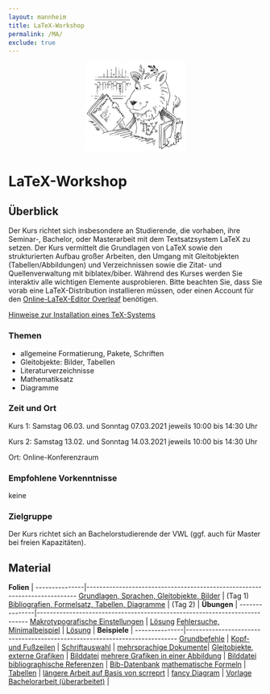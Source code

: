 ```yaml
---
layout: mannheim
title: LaTeX-Workshop
permalink: /MA/
exclude: true
---
```


<p style="text-align:center">
  <img src="ctan_lion.png" title="CTAN lion drawing by Duane Bibby; thanks to www.ctan.org" alt="CTAN lion" height="178" width="200">
</p>

# LaTeX-Workshop

## Überblick

Der Kurs richtet sich insbesondere an Studierende, die vorhaben, ihre Seminar-, Bachelor, oder Masterarbeit
mit dem Textsatzsystem LaTeX zu setzen. Der Kurs vermittelt die Grundlagen von LaTeX sowie den strukturierten Aufbau
großer Arbeiten, den Umgang mit Gleitobjekten (Tabellen/Abbildungen) und Verzeichnissen sowie die Zitat- und
Quellenverwaltung mit biblatex/biber. Während des Kurses werden Sie interaktiv alle wichtigen Elemente
ausprobieren. Bitte beachten Sie, dass Sie  vorab eine LaTeX-Distribution installieren müssen, oder einen Account für den [Online-LaTeX-Editor Overleaf](https://www.overleaf.com?r=60500875&rm=d&rs=b) benötigen.

[Hinweise zur Installation eines TeX-Systems](./Installationshinweise.pdf "Installationshinweise (PDF)")

### Themen

* allgemeine Formatierung, Pakete, Schriften
* Gleitobjekte: Bilder, Tabellen
* Literaturverzeichnisse
* Mathematiksatz
* Diagramme

### Zeit und Ort

Kurs 1: Samstag 06.03. und Sonntag 07.03.2021 jeweils 10:00 bis 14:30 Uhr

Kurs 2: Samstag 13.02. und Sonntag 14.03.2021 jeweils 10:00 bis 14:30 Uhr

Ort: Online-Konferenzraum

### Empfohlene Vorkenntnisse

keine

### Zielgruppe

Der Kurs richtet sich an Bachelorstudierende der VWL (ggf. auch für Master bei freien Kapazitäten).

## Material

**Folien**     |
---------------|---------------------------------------------------------------------------
<i class="fa fa-file-pdf-o"></i> [Grundlagen, Sprachen, Gleitobjekte, Bilder](./TeX-Workshop_01.pdf "Folien zu Tag 1 (PDF)")   | (Tag 1)
<i class="fa fa-file-pdf-o"></i> [Bibliografien, Formelsatz, Tabellen, Diagramme](./TeX-Workshop_02.pdf "Folien zu Tag 2 (PDF)") | (Tag 2)
|
**Übungen**    |
---------------|---------------------------------------------------------------------------
<i class="fa fa-file-code-o"></i> [Makrotypografische Einstellungen](./uebung_layout.tex "uebung_layout.tex") | <i class="fa fa-file-code-o"></i> [Lösung](./uebung_layout_loesung.tex "uebung_layout_loesung.tex")
<i class="fa fa-file-code-o"></i> [Fehlersuche, Minimalbeispiel](./uebung_fehlermeldungen.tex "uebung_fehlermeldungen.tex") | <i class="fa fa-file-code-o"></i> [Lösung](./uebung_fehlermeldungen_loesung.tex "uebung_fehlermeldungen_loesung.tex")
|
**Beispiele**  |
---------------|---------------------------------------------------------------------------
<i class="fa fa-file-code-o"></i> [Grundbefehle](./beispiel_grundbefehle.tex "beispiel_grundbefehle.tex")                   |
<i class="fa fa-file-code-o"></i> [Kopf- und Fußzeilen](./beispiel_kopfzeile.tex "beispiel_kopfzeile.tex")                  |
<i class="fa fa-file-code-o"></i> [Schriftauswahl](./beispiel_schriften.tex "beispiel_schriften.tex")                       |
<i class="fa fa-file-code-o"></i> [mehrsprachige Dokumente](./beispiel_mehrsprachigkeit.tex "beispiel_mehrsprachigkeit.tex")|
<i class="fa fa-file-code-o"></i> [Gleitobjekte, externe Grafiken](./beispiel_gleitobjekte.tex "beispiel_gleitobjekte.tex") | <i class="fa fa-file-image-o"></i>  [Bilddatei](./raptor.pdf "raptor.pdf")
<i class="fa fa-file-code-o"></i> [mehrere Grafiken in einer Abbildung](./beispiel_subfigure.tex "beispiel_subfigure.tex")  | <i class="fa fa-file-image-o"></i>  [Bilddatei](./raptor.pdf "raptor.pdf")
<i class="fa fa-file-code-o"></i> [bibliographische Referenzen](./beispiel_biblatex.tex "beispiel_biblatex.tex")            | <i class="fa fa-file-code-o"></i> [Bib-Datenbank](./referenzen.bib "referenzen.bib")
<i class="fa fa-file-code-o"></i> [mathematische Formeln](./beispiel_mathe.tex "beispiel_mathe.tex")                        |
<i class="fa fa-file-code-o"></i> [Tabellen](./beispiel_tabelle.tex "beispiel_tabelle.tex")                                 |
<i class="fa fa-file-code-o"></i> [längere Arbeit auf Basis von scrreprt](./beispiel_laengere_arbeit.tex "beispiel_laengere_arbeit.tex")  |
<i class="fa fa-file-code-o"></i> [fancy Diagram](./beispiel_diagram.tex "beispiel_diagram.tex")                            |
<i class="fa fa-file-archive-o"></i> [Vorlage Bachelorarbeit (überarbeitet)](./Vorlage_Bachelorarbeit_LuaLaTeX.zip "Vorlage_Bachelorarbeit_LuaLaTeX.zip")  |
